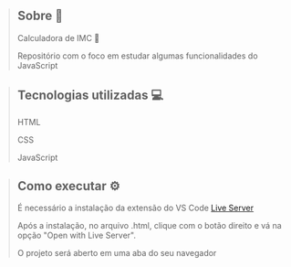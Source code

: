 > ## Sobre 📖
>
> Calculadora de IMC 🚀
>
> Repositório com o foco em estudar algumas funcionalidades do JavaScript

> ## Tecnologias utilizadas 💻
>
> HTML
>
> CSS
>
> JavaScript

> ## Como executar ⚙️
> É necessário a instalação da extensão do VS Code [Live Server](https://marketplace.visualstudio.com/items?itemName=ritwickdey.LiveServer)
>
> Após a instalação, no arquivo .html, clique com o botão direito e vá na opção "Open with Live Server".
>
> O projeto será aberto em uma aba do seu navegador
